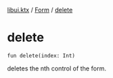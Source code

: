 [libui.ktx](../README.md) / [Form](README.md) / [delete](delete.md)

# delete

`fun delete(index: Int)`

deletes the nth control of the form.
